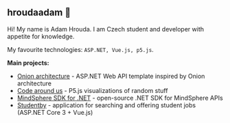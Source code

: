 ## hroudaadam 🐢

Hi! My name is Adam Hrouda. I am Czech student and developer with appetite for knowledge.

My favourite technologies: `ASP.NET, Vue.js, p5.js`.

**Main projects:**
- [Onion architecture](https://github.com/hroudaadam/onion-architecture) - ASP.NET Web API template inspired by Onion architecture
- [Code around us](https://github.com/hroudaadam/code-around-us) - P5.js visualizations of random stuff
- [MindSphere SDK for .NET](https://github.com/hroudaadam/mindsphere-sdk-dotnet) - open-source .NET SDK for MindSphere APIs
- [Studentby](https://github.com/hroudaadam/studentby) - application for searching and offering student jobs (ASP.NET Core 3 + Vue.js)
